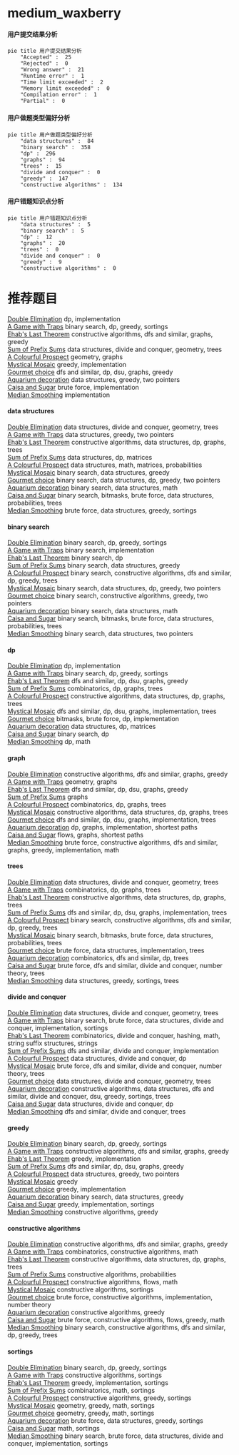 # medium_waxberry
<!-- tabs:start -->
#### **用户提交结果分析**

```mermaid
pie title 用户提交结果分析
    "Accepted" :  25
    "Rejected" :  0
    "Wrong answer" :  21
    "Runtime error" :  1
    "Time limit exceeded" :  2
    "Memory limit exceeded" :  0
    "Compilation error" :  1
    "Partial" :  0
```
#### **用户做题类型偏好分析**

```mermaid
pie title 用户做题类型偏好分析
    "data structures" :  84
    "binary search" :  358
    "dp" :  296
    "graphs" :  94
    "trees" :  15
    "divide and conquer" :  0
    "greedy" :  147
    "constructive algorithms" :  134
```
#### **用户错题知识点分析**

```mermaid
pie title 用户错题知识点分析
    "data structures" :  5
    "binary search" :  5
    "dp" :  12
    "graphs" :  20
    "trees" :  0
    "divide and conquer" :  0
    "greedy" :  9
    "constructive algorithms" :  0
```
<!-- tabs:end -->
# 推荐题目
[Double Elimination](http://codeforces.com/problemset/problem/1310/B)		dp,
                        implementation		  
[A Game with Traps](http://codeforces.com/problemset/problem/1260/D)		binary search,
                        dp,
                        greedy,
                        sortings		  
[Ehab's Last Theorem](http://codeforces.com/problemset/problem/1325/F)		constructive algorithms,
                        dfs and similar,
                        graphs,
                        greedy		  
[Sum of Prefix Sums](http://codeforces.com/problemset/problem/1303/G)		data structures,
                        divide and conquer,
                        geometry,
                        trees		  
[A Colourful Prospect](https://codeforces.com/contest/934/problem/E)		geometry,
                        graphs		  
[Mystical Mosaic](http://codeforces.com/problemset/problem/924/A)		greedy,
                        implementation		  
[Gourmet choice](http://codeforces.com/problemset/problem/1131/D)		dfs and similar,
                        dp,
                        dsu,
                        graphs,
                        greedy		  
[Aquarium decoration](http://codeforces.com/problemset/problem/799/E)		data structures,
                        greedy,
                        two pointers		  
[Caisa and Sugar](http://codeforces.com/problemset/problem/463/A)		brute force,
                        implementation		  
[Median Smoothing](http://codeforces.com/problemset/problem/590/A)		implementation		  
<!-- tabs:start -->
#### **data structures**
[Double Elimination](http://codeforces.com/problemset/problem/1303/G)		data structures,
                        divide and conquer,
                        geometry,
                        trees		  
[A Game with Traps](http://codeforces.com/problemset/problem/799/E)		data structures,
                        greedy,
                        two pointers		  
[Ehab's Last Theorem](http://codeforces.com/problemset/problem/1495/F)		constructive algorithms,
                        data structures,
                        dp,
                        graphs,
                        trees		  
[Sum of Prefix Sums](http://codeforces.com/problemset/problem/1380/F)		data structures,
                        dp,
                        matrices		  
[A Colourful Prospect](http://codeforces.com/problemset/problem/1286/D)		data structures,
                        math,
                        matrices,
                        probabilities		  
[Mystical Mosaic](http://codeforces.com/problemset/problem/1157/E)		binary search,
                        data structures,
                        greedy		  
[Gourmet choice](http://codeforces.com/problemset/problem/1492/C)		binary search,
                        data structures,
                        dp,
                        greedy,
                        two pointers		  
[Aquarium decoration](http://codeforces.com/problemset/problem/1490/G)		binary search,
                        data structures,
                        math		  
[Caisa and Sugar](http://codeforces.com/problemset/problem/1479/D)		binary search,
                        bitmasks,
                        brute force,
                        data structures,
                        probabilities,
                        trees		  
[Median Smoothing](http://codeforces.com/problemset/problem/1497/A)		brute force,
                        data structures,
                        greedy,
                        sortings		  
#### **binary search**
[Double Elimination](http://codeforces.com/problemset/problem/1260/D)		binary search,
                        dp,
                        greedy,
                        sortings		  
[A Game with Traps](https://codeforces.com/contest/1489/problem/F)		binary search,
                        implementation		  
[Ehab's Last Theorem](http://codeforces.com/problemset/problem/721/E)		binary search,
                        dp		  
[Sum of Prefix Sums](http://codeforces.com/problemset/problem/1157/E)		binary search,
                        data structures,
                        greedy		  
[A Colourful Prospect](http://codeforces.com/problemset/problem/1442/E)		binary search,
                        constructive algorithms,
                        dfs and similar,
                        dp,
                        greedy,
                        trees		  
[Mystical Mosaic](http://codeforces.com/problemset/problem/1492/C)		binary search,
                        data structures,
                        dp,
                        greedy,
                        two pointers		  
[Gourmet choice](http://codeforces.com/problemset/problem/1463/D)		binary search,
                        constructive algorithms,
                        greedy,
                        two pointers		  
[Aquarium decoration](http://codeforces.com/problemset/problem/1490/G)		binary search,
                        data structures,
                        math		  
[Caisa and Sugar](http://codeforces.com/problemset/problem/1479/D)		binary search,
                        bitmasks,
                        brute force,
                        data structures,
                        probabilities,
                        trees		  
[Median Smoothing](http://codeforces.com/problemset/problem/1436/E)		binary search,
                        data structures,
                        two pointers		  
#### **dp**
[Double Elimination](http://codeforces.com/problemset/problem/1310/B)		dp,
                        implementation		  
[A Game with Traps](http://codeforces.com/problemset/problem/1260/D)		binary search,
                        dp,
                        greedy,
                        sortings		  
[Ehab's Last Theorem](http://codeforces.com/problemset/problem/1131/D)		dfs and similar,
                        dp,
                        dsu,
                        graphs,
                        greedy		  
[Sum of Prefix Sums](http://codeforces.com/problemset/problem/830/D)		combinatorics,
                        dp,
                        graphs,
                        trees		  
[A Colourful Prospect](http://codeforces.com/problemset/problem/1495/F)		constructive algorithms,
                        data structures,
                        dp,
                        graphs,
                        trees		  
[Mystical Mosaic](https://codeforces.com/contest/764/problem/C)		dfs and similar,
                        dp,
                        dsu,
                        graphs,
                        implementation,
                        trees		  
[Gourmet choice](http://codeforces.com/problemset/problem/1042/B)		bitmasks,
                        brute force,
                        dp,
                        implementation		  
[Aquarium decoration](http://codeforces.com/problemset/problem/1380/F)		data structures,
                        dp,
                        matrices		  
[Caisa and Sugar](http://codeforces.com/problemset/problem/721/E)		binary search,
                        dp		  
[Median Smoothing](http://codeforces.com/problemset/problem/708/E)		dp,
                        math		  
#### **graph**
[Double Elimination](http://codeforces.com/problemset/problem/1325/F)		constructive algorithms,
                        dfs and similar,
                        graphs,
                        greedy		  
[A Game with Traps](https://codeforces.com/contest/934/problem/E)		geometry,
                        graphs		  
[Ehab's Last Theorem](http://codeforces.com/problemset/problem/1131/D)		dfs and similar,
                        dp,
                        dsu,
                        graphs,
                        greedy		  
[Sum of Prefix Sums](http://codeforces.com/problemset/problem/1055/A)		graphs		  
[A Colourful Prospect](http://codeforces.com/problemset/problem/830/D)		combinatorics,
                        dp,
                        graphs,
                        trees		  
[Mystical Mosaic](http://codeforces.com/problemset/problem/1495/F)		constructive algorithms,
                        data structures,
                        dp,
                        graphs,
                        trees		  
[Gourmet choice](https://codeforces.com/contest/764/problem/C)		dfs and similar,
                        dp,
                        dsu,
                        graphs,
                        implementation,
                        trees		  
[Aquarium decoration](http://codeforces.com/problemset/problem/1360/E)		dp,
                        graphs,
                        implementation,
                        shortest paths		  
[Caisa and Sugar](http://codeforces.com/problemset/problem/1307/G)		flows,
                        graphs,
                        shortest paths		  
[Median Smoothing](http://codeforces.com/problemset/problem/1487/C)		brute force,
                        constructive algorithms,
                        dfs and similar,
                        graphs,
                        greedy,
                        implementation,
                        math		  
#### **trees**
[Double Elimination](http://codeforces.com/problemset/problem/1303/G)		data structures,
                        divide and conquer,
                        geometry,
                        trees		  
[A Game with Traps](http://codeforces.com/problemset/problem/830/D)		combinatorics,
                        dp,
                        graphs,
                        trees		  
[Ehab's Last Theorem](http://codeforces.com/problemset/problem/1495/F)		constructive algorithms,
                        data structures,
                        dp,
                        graphs,
                        trees		  
[Sum of Prefix Sums](https://codeforces.com/contest/764/problem/C)		dfs and similar,
                        dp,
                        dsu,
                        graphs,
                        implementation,
                        trees		  
[A Colourful Prospect](http://codeforces.com/problemset/problem/1442/E)		binary search,
                        constructive algorithms,
                        dfs and similar,
                        dp,
                        greedy,
                        trees		  
[Mystical Mosaic](http://codeforces.com/problemset/problem/1479/D)		binary search,
                        bitmasks,
                        brute force,
                        data structures,
                        probabilities,
                        trees		  
[Gourmet choice](http://codeforces.com/problemset/problem/1511/C)		brute force,
                        data structures,
                        implementation,
                        trees		  
[Aquarium decoration](http://codeforces.com/problemset/problem/1499/F)		combinatorics,
                        dfs and similar,
                        dp,
                        trees		  
[Caisa and Sugar](http://codeforces.com/problemset/problem/1491/E)		brute force,
                        dfs and similar,
                        divide and conquer,
                        number theory,
                        trees		  
[Median Smoothing](http://codeforces.com/problemset/problem/1466/D)		data structures,
                        greedy,
                        sortings,
                        trees		  
#### **divide and conquer**
[Double Elimination](http://codeforces.com/problemset/problem/1303/G)		data structures,
                        divide and conquer,
                        geometry,
                        trees		  
[A Game with Traps](http://codeforces.com/problemset/problem/1461/D)		binary search,
                        brute force,
                        data structures,
                        divide and conquer,
                        implementation,
                        sortings		  
[Ehab's Last Theorem](http://codeforces.com/problemset/problem/1466/G)		combinatorics,
                        divide and conquer,
                        hashing,
                        math,
                        string suffix structures,
                        strings		  
[Sum of Prefix Sums](http://codeforces.com/problemset/problem/1490/D)		dfs and similar,
                        divide and conquer,
                        implementation		  
[A Colourful Prospect](https://codeforces.com/contest/1483/problem/C)		data structures,
                        divide and conquer,
                        dp		  
[Mystical Mosaic](http://codeforces.com/problemset/problem/1491/E)		brute force,
                        dfs and similar,
                        divide and conquer,
                        number theory,
                        trees		  
[Gourmet choice](http://codeforces.com/problemset/problem/1303/G)		data structures,
                        divide and conquer,
                        geometry,
                        trees		  
[Aquarium decoration](http://codeforces.com/problemset/problem/1494/D)		constructive algorithms,
                        data structures,
                        dfs and similar,
                        divide and conquer,
                        dsu,
                        greedy,
                        sortings,
                        trees		  
[Caisa and Sugar](http://codeforces.com/problemset/problem/1482/E)		data structures,
                        divide and conquer,
                        dp		  
[Median Smoothing](http://codeforces.com/problemset/problem/566/C)		dfs and similar,
                        divide and conquer,
                        trees		  
#### **greedy**
[Double Elimination](http://codeforces.com/problemset/problem/1260/D)		binary search,
                        dp,
                        greedy,
                        sortings		  
[A Game with Traps](http://codeforces.com/problemset/problem/1325/F)		constructive algorithms,
                        dfs and similar,
                        graphs,
                        greedy		  
[Ehab's Last Theorem](http://codeforces.com/problemset/problem/924/A)		greedy,
                        implementation		  
[Sum of Prefix Sums](http://codeforces.com/problemset/problem/1131/D)		dfs and similar,
                        dp,
                        dsu,
                        graphs,
                        greedy		  
[A Colourful Prospect](http://codeforces.com/problemset/problem/799/E)		data structures,
                        greedy,
                        two pointers		  
[Mystical Mosaic](http://codeforces.com/problemset/problem/1060/B)		greedy		  
[Gourmet choice](http://codeforces.com/problemset/problem/1506/B)		greedy,
                        implementation		  
[Aquarium decoration](http://codeforces.com/problemset/problem/1157/E)		binary search,
                        data structures,
                        greedy		  
[Caisa and Sugar](http://codeforces.com/problemset/problem/1427/B)		greedy,
                        implementation,
                        sortings		  
[Median Smoothing](http://codeforces.com/problemset/problem/1503/A)		constructive algorithms,
                        greedy		  
#### **constructive algorithms**
[Double Elimination](http://codeforces.com/problemset/problem/1325/F)		constructive algorithms,
                        dfs and similar,
                        graphs,
                        greedy		  
[A Game with Traps](http://codeforces.com/problemset/problem/459/C)		combinatorics,
                        constructive algorithms,
                        math		  
[Ehab's Last Theorem](http://codeforces.com/problemset/problem/1495/F)		constructive algorithms,
                        data structures,
                        dp,
                        graphs,
                        trees		  
[Sum of Prefix Sums](https://codeforces.com/contest/1347/problem/E)		constructive algorithms,
                        probabilities		  
[A Colourful Prospect](http://codeforces.com/problemset/problem/1016/D)		constructive algorithms,
                        flows,
                        math		  
[Mystical Mosaic](http://codeforces.com/problemset/problem/1339/B)		constructive algorithms,
                        sortings		  
[Gourmet choice](http://codeforces.com/problemset/problem/439/C)		brute force,
                        constructive algorithms,
                        implementation,
                        number theory		  
[Aquarium decoration](http://codeforces.com/problemset/problem/1503/A)		constructive algorithms,
                        greedy		  
[Caisa and Sugar](http://codeforces.com/problemset/problem/1426/E)		brute force,
                        constructive algorithms,
                        flows,
                        greedy,
                        math		  
[Median Smoothing](http://codeforces.com/problemset/problem/1442/E)		binary search,
                        constructive algorithms,
                        dfs and similar,
                        dp,
                        greedy,
                        trees		  
#### **sortings**
[Double Elimination](http://codeforces.com/problemset/problem/1260/D)		binary search,
                        dp,
                        greedy,
                        sortings		  
[A Game with Traps](http://codeforces.com/problemset/problem/1339/B)		constructive algorithms,
                        sortings		  
[Ehab's Last Theorem](http://codeforces.com/problemset/problem/1427/B)		greedy,
                        implementation,
                        sortings		  
[Sum of Prefix Sums](http://codeforces.com/problemset/problem/1475/E)		combinatorics,
                        math,
                        sortings		  
[A Colourful Prospect](http://codeforces.com/problemset/problem/1446/A)		constructive algorithms,
                        greedy,
                        sortings		  
[Mystical Mosaic](https://codeforces.com/contest/1496/problem/C)		geometry,
                        greedy,
                        math,
                        sortings		  
[Gourmet choice](http://codeforces.com/problemset/problem/1495/A)		geometry,
                        greedy,
                        math,
                        sortings		  
[Aquarium decoration](http://codeforces.com/problemset/problem/1497/A)		brute force,
                        data structures,
                        greedy,
                        sortings		  
[Caisa and Sugar](http://codeforces.com/problemset/problem/1427/A)		math,
                        sortings		  
[Median Smoothing](http://codeforces.com/problemset/problem/1461/D)		binary search,
                        brute force,
                        data structures,
                        divide and conquer,
                        implementation,
                        sortings		  
<!-- tabs:end -->
